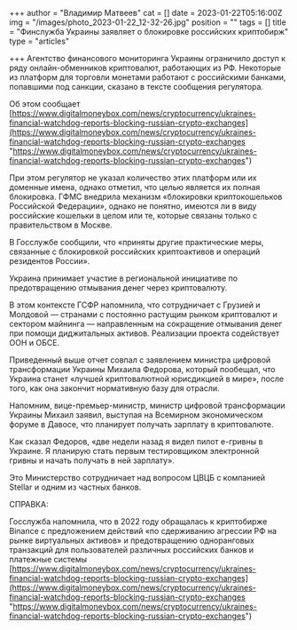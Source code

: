 +++
author = "Владимир Матвеев"
cat = []
date = 2023-01-22T05:16:00Z
img = "/images/photo_2023-01-22_12-32-26.jpg"
position = ""
tags = []
title = "Финслужба Украины заявляет о блокировке российских криптобирж"
type = "articles"

+++
Агентство финансового мониторинга Украины ограничило доступ к ряду онлайн-обменников криптовалют, работающих из РФ. Некоторые из платформ для торговли монетами работают с российскими банками, попавшими под санкции, сказано в тексте сообщения регулятора.

Об этом сообщает [https://www.digitalmoneybox.com/news/cryptocurrency/ukraines-financial-watchdog-reports-blocking-russian-crypto-exchanges](https://www.digitalmoneybox.com/news/cryptocurrency/ukraines-financial-watchdog-reports-blocking-russian-crypto-exchanges "https://www.digitalmoneybox.com/news/cryptocurrency/ukraines-financial-watchdog-reports-blocking-russian-crypto-exchanges")

При этом регулятор не указал количество этих платформ или их доменные имена, однако отметил, что целью является их полная блокировка. ГФМС внедрила механизм «блокировки криптокошельков Российской Федерации», однако не понятно, имеются ли в виду российские кошельки в целом или те, которые связаны только с правительством в Москве.

В Госслужбе сообщили, что «приняты другие практические меры, связанные с блокировкой российских криптоактивов и операций резидентов России».

Украина принимает участие в региональной инициативе по предотвращению отмывания денег через криптовалюту.

В этом контексте ГСФР напомнила, что сотрудничает с Грузией и Молдовой — странами с постоянно растущим рынком криптовалют и сектором майнинга — направленным на сокращение отмывания денег при помощи диджитальных активов. Реализации проекта содействует ООН и ОБСЕ.

Приведенный выше отчет совпал с заявлением министра цифровой трансформации Украины Михаила Федорова, который пообещал, что Украина станет «лучшей криптовалютной юрисдикцией в мире», после того, как она закончит нормативную базу для отрасли.

Напомним, вице-премьер-министр, министр цифровой трансформации Украины Михаил заявил, выступая на Всемирном экономическом форуме в Давосе, что планирует получать зарплату в криптовалюте.

Как сказал Федоров, «две недели назад я видел пилот е-гривны в Украине. Я планирую стать первым тестировщиком электронной гривны и начать получать в ней зарплату».

Это Министерство сотрудничает над вопросом ЦВЦБ с компанией Stellar и одним из частных банков.

СПРАВКА:

Госслужба напомнила, что в 2022 году обращалась к криптобирже Binance с предложением действий «по сдерживанию агрессии РФ на рынке виртуальных активов» и предотвращению одноранговых транзакций для пользователей различных российских банков и платежные системы [https://www.digitalmoneybox.com/news/cryptocurrency/ukraines-financial-watchdog-reports-blocking-russian-crypto-exchanges](https://www.digitalmoneybox.com/news/cryptocurrency/ukraines-financial-watchdog-reports-blocking-russian-crypto-exchanges "https://www.digitalmoneybox.com/news/cryptocurrency/ukraines-financial-watchdog-reports-blocking-russian-crypto-exchanges")